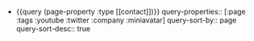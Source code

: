 - {{query (page-property :type [[contact]])}}
  query-properties:: [:page :tags :youtube :twitter :company :miniavatar]
  query-sort-by:: page
  query-sort-desc:: true